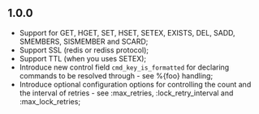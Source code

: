 ## 1.0.0
 - Support for GET, HGET, SET, HSET, SETEX, EXISTS, DEL, SADD, SMEMBERS, SISMEMBER and SCARD;
 - Support SSL (redis or rediss protocol);
 - Support TTL (when you uses SETEX);
 - Introduce new control field `cmd_key_is_formatted` for declaring commands
   to be resolved through - see %{foo} handling;
 - Introduce optional configuration options for controlling the count and
   the interval of retries - see :max_retries, :lock_retry_interval and
   :max_lock_retries;
